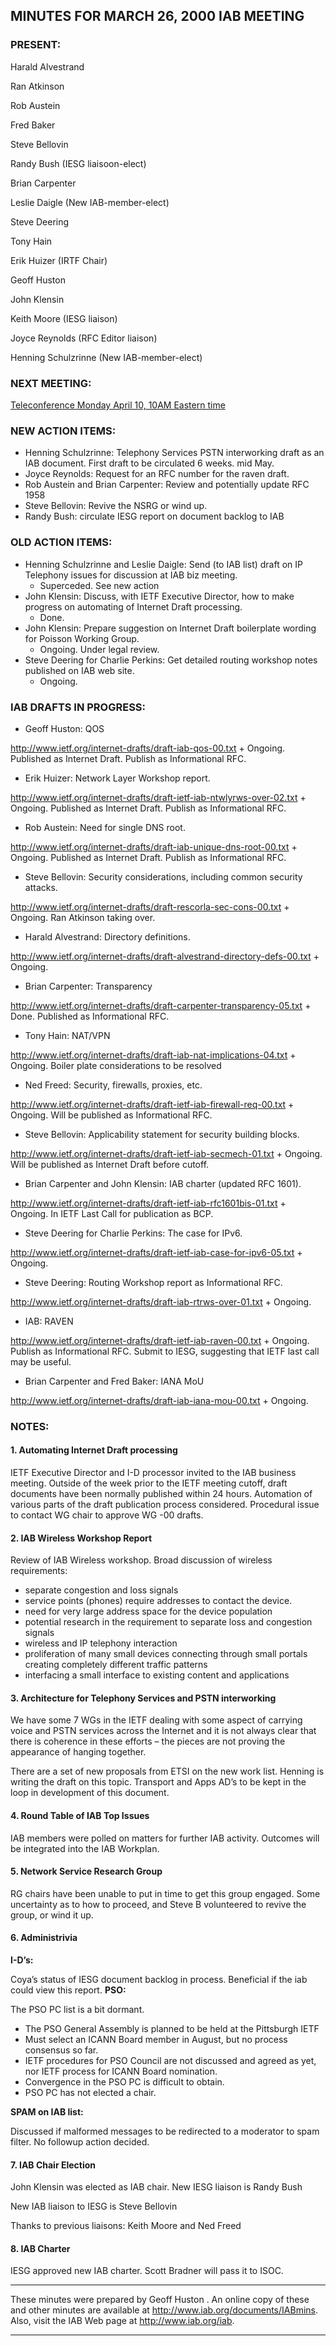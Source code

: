 
MINUTES FOR MARCH 26, 2000 IAB MEETING
--------------------------------------


### PRESENT:



 Harald Alvestrand  

 Ran Atkinson  

 Rob Austein  

 Fred Baker  

 Steve Bellovin  

 Randy Bush (IESG liaisoon-elect)  

 Brian Carpenter  

 Leslie Daigle (New IAB-member-elect)  

 Steve Deering  

 Tony Hain  

 Erik Huizer (IRTF Chair)  

 Geoff Huston  

 John Klensin  

 Keith Moore (IESG liaison)  

 Joyce Reynolds (RFC Editor liaison)  

Henning Schulzrinne (New IAB-member-elect)


### NEXT MEETING:


[Teleconference Monday April 10, 10AM Eastern time](IABmins.2000-04-10.html)

### NEW ACTION ITEMS:


* Henning Schulzrinne: Telephony Services PSTN interworking draft as an IAB document. First draft to be circulated 6 weeks. mid May.
* Joyce Reynolds: Request for an RFC number for the raven draft.
* Rob Austein and Brian Carpenter: Review and potentially update RFC 1958
* Steve Bellovin: Revive the NSRG or wind up.
* Randy Bush: circulate IESG report on document backlog to IAB


### OLD ACTION ITEMS:


* Henning Schulzrinne and Leslie Daigle: Send (to IAB list) draft on IP Telephony issues for discussion at IAB biz meeting.
	+ Superceded. See new action
* John Klensin: Discuss, with IETF Executive Director, how to make progress on automating of Internet Draft processing.
	+ Done.
* John Klensin: Prepare suggestion on Internet Draft boilerplate wording for Poisson Working Group.
	+ Ongoing. Under legal review.
* Steve Deering for Charlie Perkins: Get detailed routing workshop notes published on IAB web site.
	+ Ongoing.


### IAB DRAFTS IN PROGRESS:


* Geoff Huston: QOS  

<http://www.ietf.org/internet-drafts/draft-iab-qos-00.txt>
	+ Ongoing. Published as Internet Draft. Publish as Informational RFC.
* Erik Huizer: Network Layer Workshop report.  

<http://www.ietf.org/internet-drafts/draft-ietf-iab-ntwlyrws-over-02.txt>
	+ Ongoing. Published as Internet Draft. Publish as Informational RFC.
* Rob Austein: Need for single DNS root.  

<http://www.ietf.org/internet-drafts/draft-iab-unique-dns-root-00.txt>
	+ Ongoing. Published as Internet Draft. Publish as Informational RFC.
* Steve Bellovin: Security considerations, including common security attacks.  

<http://www.ietf.org/internet-drafts/draft-rescorla-sec-cons-00.txt>
	+ Ongoing. Ran Atkinson taking over.
* Harald Alvestrand: Directory definitions.  

<http://www.ietf.org/internet-drafts/draft-alvestrand-directory-defs-00.txt>
	+ Ongoing.
* Brian Carpenter: Transparency  

<http://www.ietf.org/internet-drafts/draft-carpenter-transparency-05.txt>
	+ Done. Published as Informational RFC.
* Tony Hain: NAT/VPN  

<http://www.ietf.org/internet-drafts/draft-iab-nat-implications-04.txt>
	+ Ongoing. Boiler plate considerations to be resolved
* Ned Freed: Security, firewalls, proxies, etc.  

<http://www.ietf.org/internet-drafts/draft-ietf-iab-firewall-req-00.txt>
	+ Ongoing. Will be published as Informational RFC.
* Steve Bellovin: Applicability statement for security building blocks.  

<http://www.ietf.org/internet-drafts/draft-ietf-iab-secmech-01.txt>
	+ Ongoing. Will be published as Internet Draft before cutoff.
* Brian Carpenter and John Klensin: IAB charter (updated RFC 1601).  

<http://www.ietf.org/internet-drafts/draft-ietf-iab-rfc1601bis-01.txt>
	+ Ongoing. In IETF Last Call for publication as BCP.
* Steve Deering for Charlie Perkins: The case for IPv6.  

<http://www.ietf.org/internet-drafts/draft-ietf-iab-case-for-ipv6-05.txt>
	+ Ongoing.
* Steve Deering: Routing Workshop report as Informational RFC.  

<http://www.ietf.org/internet-drafts/draft-iab-rtrws-over-01.txt>
	+ Ongoing.
* IAB: RAVEN  

<http://www.ietf.org/internet-drafts/draft-ietf-iab-raven-00.txt>
	+ Ongoing. Publish as Informational RFC. Submit to IESG, suggesting that IETF last call may be useful.
* Brian Carpenter and Fred Baker: IANA MoU  

<http://www.ietf.org/internet-drafts/draft-iab-iana-mou-00.txt>
	+ Ongoing.


### NOTES:


#### 1. Automating Internet Draft processing

IETF Executive Director and I-D processor invited to the IAB business meeting. Outside of the week prior to the IETF meeting cutoff, draft documents have been normally published within 24 hours. Automation of various parts of the draft publication process considered. Procedural issue to contact WG chair to approve WG -00 drafts.


#### 2. IAB Wireless Workshop Report

Review of IAB Wireless workshop. Broad discussion of wireless requirements:

- separate congestion and loss signals
- service points (phones) require addresses to contact the device.
- need for very large address space for the device population
- potential research in the requirement to separate loss and congestion signals
- wireless and IP telephony interaction
- proliferation of many small devices connecting through small portals creating completely different traffic patterns
- interfacing a small interface to existing content and applications

#### 3. Architecture for Telephony Services and PSTN interworking

We have some 7 WGs in the IETF dealing with some aspect of carrying voice and PSTN services across the Internet and it is not always clear that there is coherence in these efforts – the pieces are not proving the appearance of hanging together.


 There are a set of new proposals from ETSI on the new work list. Henning is writing the draft on this topic. Transport and Apps AD’s to be kept in the loop in development of this document. 


#### 4. Round Table of IAB Top Issues

IAB members were polled on matters for further IAB activity. Outcomes will be integrated into the IAB Workplan.


#### 5. Network Service Research Group

RG chairs have been unable to put in time to get this group engaged. Some uncertainty as to how to proceed, and Steve B volunteered to revive the group, or wind it up.


#### 6. Administrivia

**I-D’s:**


 Coya’s status of IESG document backlog in process. Beneficial if the iab could view this report.
 **PSO:**


 The PSO PC list is a bit dormant.
* The PSO General Assembly is planned to be held at the Pittsburgh IETF
* Must select an ICANN Board member in August, but no process consensus so far.
* IETF procedures for PSO Council are not discussed and agreed as yet, nor IETF process for ICANN Board nomination.
* Convergence in the PSO PC is difficult to obtain.
* PSO PC has not elected a chair.

 **SPAM on IAB list:**


 Discussed if malformed messages to be redirected to a moderator to spam filter. No followup action decided.
#### 7. IAB Chair Election


John Klensin was elected as IAB chair.
 New IESG liaison is Randy Bush  

 New IAB liaison to IESG is Steve Bellovin 


 Thanks to previous liaisons: Keith Moore and Ned Freed 


#### 8. IAB Charter

IESG approved new IAB charter. Scott Bradner will pass it to ISOC.





---


These minutes were prepared by Geoff Huston . An online copy of these and other minutes are available at http://www.iab.org/documents/IABmins. Also, visit the IAB Web page at http://www.iab.org/iab. 




---


